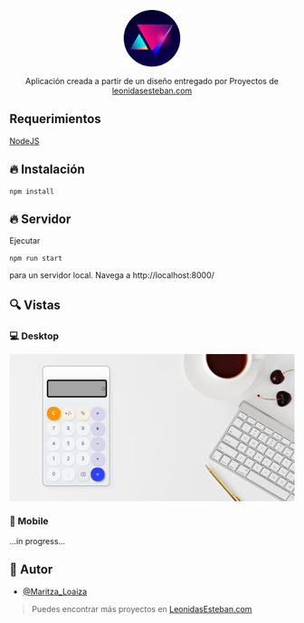 <p align="center">
    <a href="https://leonidasesteban.com/proyectos/todos"><img src="https://raw.githubusercontent.com/no-te-rindas/logo/main/Logo/LonidasEsteban-destello-envolvente-circular-negro.png" height="100"/></a>
</p>

<p align="center">
    Aplicación creada a partir de un diseño entregado por Proyectos de 
    <a href="https://leonidasesteban.com/">leonidasesteban.com</a>
</p>

## Requerimientos

<a href="https://nodejs.org/es/">NodeJS</a>

## 🔥 Instalación

```shell
npm install
```
## 🔥 Servidor

Ejecutar 
```shell
npm run start
```
para un servidor local. Navega a http://localhost:8000/

## 🔍 Vistas 

### 💻 Desktop

<img src="./public/resources/schema/proyecto-final.PNG">

### 📱 Mobile

...in progress...

## 🌟 Autor

* **<Maritza Loaiza>**  [@Maritza_Loaiza](https://github.com/Maritza7395)
> Puedes encontrar más proyectos en
[LeonidasEsteban.com](https://leonidasesteban.com/proyectos/todos)
